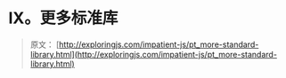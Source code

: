 # IX。更多标准库

> 原文： [http://exploringjs.com/impatient-js/pt_more-standard-library.html](http://exploringjs.com/impatient-js/pt_more-standard-library.html)